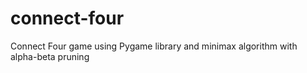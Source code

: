 # connect-four
Connect Four game using Pygame library and minimax algorithm with alpha-beta pruning
